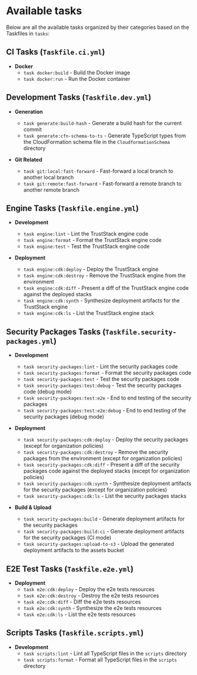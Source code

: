 # Available tasks

Below are all the available tasks organized by their categories based on the Taskfiles in `tasks`:

## CI Tasks (`Taskfile.ci.yml`)

- **Docker**
  - `task docker:build` - Build the Docker image
  - `task docker:run` - Run the Docker container

## Development Tasks (`Taskfile.dev.yml`)

- **Generation**

  - `task generate:build-hash` - Generate a build hash for the current commit
  - `task generate:cfn-schema-to-ts` - Generate TypeScript types from the CloudFormation schema file in the `CloudformationSchema` directory

- **Git Related**
  - `task git:local:fast-forward` - Fast-forward a local branch to another local branch
  - `task git:remote:fast-forward` - Fast-forward a remote branch to another remote branch

## Engine Tasks (`Taskfile.engine.yml`)

- **Development**

  - `task engine:lint` - Lint the TrustStack engine code
  - `task engine:format` - Format the TrustStack engine code
  - `task engine:test` - Test the TrustStack engine code

- **Deployment**
  - `task engine:cdk:deploy` - Deploy the TrustStack engine
  - `task engine:cdk:destroy` - Remove the TrustStack engine from the environment
  - `task engine:cdk:diff` - Present a diff of the TrustStack engine code against the deployed stacks
  - `task engine:cdk:synth` - Synthesize deployment artifacts for the TrustStack engine
  - `task engine:cdk:ls` - List the TrustStack engine stack

## Security Packages Tasks (`Taskfile.security-packages.yml`)

- **Development**

  - `task security-packages:lint` - Lint the security packages code
  - `task security-packages:format` - Format the security packages code
  - `task security-packages:test` - Test the security packages code
  - `task security-packages:test:debug` - Test the security packages code (debug mode)
  - `task security-packages:test:e2e` - End to end testing of the security packages
  - `task security-packages:test:e2e:debug` - End to end testing of the security packages (debug mode)

- **Deployment**

  - `task security-packages:cdk:deploy` - Deploy the security packages (except for organization policies)
  - `task security-packages:cdk:destroy` - Remove the security packages from the environment (except for organization policies)
  - `task security-packages:cdk:diff` - Present a diff of the security packages code against the deployed stacks (except for organization policies)
  - `task security-packages:cdk:synth` - Synthesize deployment artifacts for the security packages (except for organization policies)
  - `task security-packages:cdk:ls` - List the security packages stacks

- **Build & Upload**
  - `task security-packages:build` - Generate deployment artifacts for the security packages
  - `task security-packages:build:ci` - Generate deployment artifacts for the security packages (CI mode)
  - `task security-packages:upload-to-s3` - Upload the generated deployment artifacts to the assets bucket

## E2E Test Tasks (`Taskfile.e2e.yml`)

- **Deployment**
  - `task e2e:cdk:deploy` - Deploy the e2e tests resources
  - `task e2e:cdk:destroy` - Destroy the e2e tests resources
  - `task e2e:cdk:diff` - Diff the e2e tests resources
  - `task e2e:cdk:synth` - Synthesize the e2e tests resources
  - `task e2e:cdk:ls` - List the e2e tests resources

## Scripts Tasks (`Taskfile.scripts.yml`)

- **Development**
  - `task scripts:lint` - Lint all TypeScript files in the `scripts` directory
  - `task scripts:format` - Format all TypeScript files in the `scripts` directory
